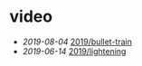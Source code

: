 # video
- *2019-08-04* [2019/bullet-train](/2019/bullet-train)
- *2019-06-14* [2019/lightening](/2019/lightening)
